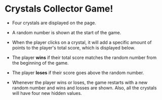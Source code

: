 # Crystals Collector Game!

* Four crystals are displayed on the page.

* A random number is shown at the start of the game.

* When the player clicks on a crystal, it will add a specific amount of points to the player's total score, which is displayed below.

* The player **wins** if their total score matches the random number from the beginning of the game.

* The player **loses** if their score goes above the random number.

* Whenever the player wins or loses, the game restarts with a new random number and wins and losses are shown. Also, all the crystals will have four new hidden values. 
